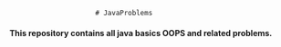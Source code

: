                          # JavaProblems 
<h4> This repository contains all java basics OOPS and related problems. </h4> 
